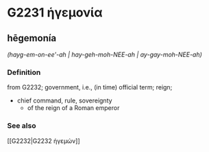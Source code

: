# G2231 ἡγεμονία

## hēgemonía

_(hayg-em-on-ee'-ah | hay-geh-moh-NEE-ah | ay-gay-moh-NEE-ah)_

### Definition

from G2232; government, i.e., (in time) official term; reign; 

- chief command, rule, sovereignty
  - of the reign of a Roman emperor

### See also

[[G2232|G2232 ἡγεμών]]
